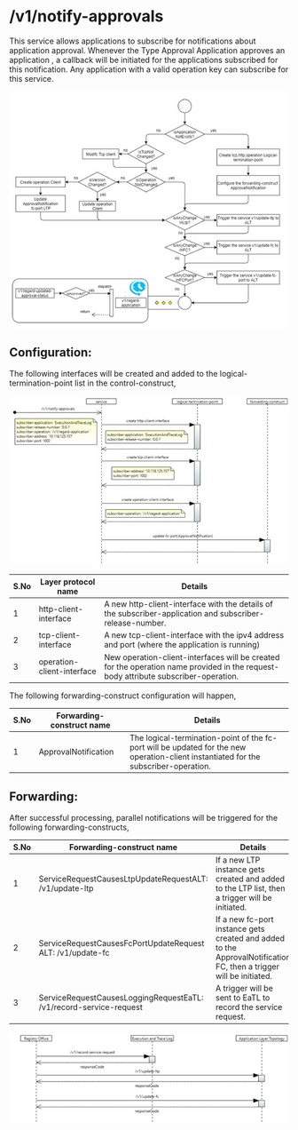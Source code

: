 # /v1/notify-approvals


This service allows applications to subscribe for notifications about application approval. Whenever the Type Approval Application approves an application , a callback will be initiated for the applications subscribed for this notification. Any application with a valid operation key can subscribe for this service.

![](./images/NotifyApproval/Picture1.jpg)


## Configuration:

The following interfaces will be created and added to the logical-termination-point list in the control-construct,

![](./images/NotifyApproval/Picture2.jpg)

| **S.No** | **Layer protocol name** | **Details** |
| --- | --- | --- |
| 1 | http-client-interface | A new http-client-interface with the details of the subscriber-application and subscriber-release-number. |
| 2 | tcp-client-interface | A new tcp-client-interface with the ipv4 address and port (where the application is running) |
| 3 | operation-client-interface | New operation-client-interfaces will be created for the operation name provided in the request-body attribute subscriber-operation. |

The following forwarding-construct configuration will happen,

| **S.No** | **Forwarding-construct name** | **Details** |
| --- | --- | --- |
| 1 | ApprovalNotification | The logical-termination-point of the fc-port will be updated for the new operation-client instantiated for the subscriber-operation. |


## Forwarding:

After successful processing, parallel notifications will be triggered for the following forwarding-constructs,

| **S.No** | **Forwarding-construct name** | **Details** |
| --- | --- | --- |
| 1 | ServiceRequestCausesLtpUpdateRequestALT: /v1/update-ltp | If a new LTP instance gets created and added to the LTP list, then a trigger will be initiated. |
| 2 | ServiceRequestCausesFcPortUpdateRequest ALT: /v1/update-fc | If a new fc-port instance gets created and added to the ApprovalNotification FC, then a trigger will be initiated. |
| 3 | ServiceRequestCausesLoggingRequestEaTL: /v1/record-service-request | A trigger will be sent to EaTL to record the service request. |

![](./images/NotifyApproval/Picture3.jpg)